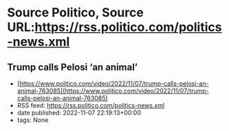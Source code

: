 # Source Politico, Source URL:https://rss.politico.com/politics-news.xml

## Trump calls Pelosi ‘an animal’
 - [https://www.politico.com/video/2022/11/07/trump-calls-pelosi-an-animal-763085](https://www.politico.com/video/2022/11/07/trump-calls-pelosi-an-animal-763085)
 - RSS feed: https://rss.politico.com/politics-news.xml
 - date published: 2022-11-07 22:19:13+00:00
 - tags: None


